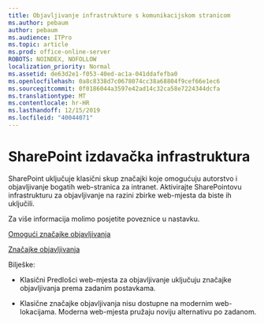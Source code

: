 ```yaml
---
title: Objavljivanje infrastrukture s komunikacijskom stranicom
ms.author: pebaum
author: pebaum
ms.audience: ITPro
ms.topic: article
ms.prod: office-online-server
ROBOTS: NOINDEX, NOFOLLOW
localization_priority: Normal
ms.assetid: de63d2e1-f053-40ed-ac1a-041ddafefba0
ms.openlocfilehash: 0a8c8338d7c0678074cc38a68804f9cef66e1ec6
ms.sourcegitcommit: 0f0186044a3597e42ad14c32ca58e7224344dcfa
ms.translationtype: MT
ms.contentlocale: hr-HR
ms.lasthandoff: 12/15/2019
ms.locfileid: "40044071"
---
```

# <a name="sharepoint-publishing-infrastructure"></a>SharePoint izdavačka infrastruktura


SharePoint uključuje klasični skup značajki koje omogućuju autorstvo i objavljivanje bogatih web-stranica za intranet. Aktivirajte SharePointovu infrastrukturu za objavljivanje na razini zbirke web-mjesta da biste ih uključili.

Za više informacija molimo posjetite poveznice u nastavku.

[Omogući značajke objavljivanja](https://support.office.com/article/Enable-publishing-features-479677A6-8B33-4AC7-907D-071C1C7E4518)

[Značajke objavljivanja](https://support.office.com/article/Features-enabled-in-a-SharePoint-Online-publishing-site-3AB3810C-3C2C-4361-9D0E-0CBE666EA0B0?wt.mc_id=O365_Portal_MMaven#__toc336865553)

Bilješke:

- Klasični Predlošci web-mjesta za objavljivanje uključuju značajke objavljivanja prema zadanim postavkama.

- Klasične značajke objavljivanja nisu dostupne na modernim web-lokacijama. Moderna web-mjesta pružaju noviju alternativu po zadanom.

